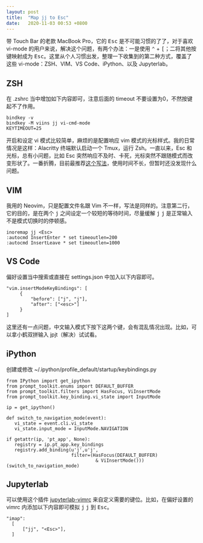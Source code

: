 ```yaml
---
layout: post
title:  "Map jj to Esc"
date:   2020-11-03 00:53 +0800
---
```


带 Touch Bar 的老款 MacBook Pro，它的 <kbd>Esc</kbd> 是不可能习惯的了了，对于喜欢 vi-mode 的用户来说，解决这个问题，有两个办法：一是使用 <kbd>⌃</kbd> + <kbd>[</kbd>；二将其他按键映射成为 <kbd>Esc</kbd>。这里从个人习惯出发，整理一下收集到的第二种方式，覆盖了这些 vi-mode：ZSH、VIM、VS Code、iPython、以及 Jupyterlab。

## ZSH

在 .zshrc 当中增加如下内容即可，注意后面的 timeout 不要设置为0，不然按键起不了作用。

```
bindkey -v
bindkey -M viins jj vi-cmd-mode
KEYTIMEOUT=25
```

开启和设定 vi 模式比较简单，麻烦的是配置响应 vim 模式的光标样式。我的日常情况是这样：Alacritty 终端默认启动一个 Tmux，运行 Zsh。一直以来，Esc 和光标，总有小问题，比如 Esc 突然响应不及时、卡死，光标突然不跟随模式而改变形状了。一番折腾，目前最推荐[这个写法](http://micahelliott.com/posts/2015-07-20-vim-zsh-tmux-cursor.html)，使用时间不长，但暂时还没发现什么问题。

## VIM

我用的 Neovim，只是配置文件名跟 Vim 不一样，写法是同样的。注意第二行，它的目的，是在两个 <kbd>j</kbd> 之间设定一个较短的等待时间，尽量缓解 <kbd>j</kbd> <kbd>j</kbd> 是正常输入不是模式切换时的停顿感。

```
inoremap jj <Esc>
:autocmd InsertEnter * set timeoutlen=200
:autocmd InsertLeave * set timeoutlen=1000
```

## VS Code

偏好设置当中搜索或直接在 settings.json 中加入以下内容即可。

```
"vim.insertModeKeyBindings": [
     {
         "before": ["j", "j"],
         "after": ["<esc>"]
     }
]
```

这里还有一点问题，中文输入模式下按下这两个键，会有混乱情况出现。比如，可以拿小鹤双拼输入 jpjt（解决）试试看。

## iPython

创建或修改 ~/.ipython/profile_default/startup/keybindings.py

```
from IPython import get_ipython
from prompt_toolkit.enums import DEFAULT_BUFFER
from prompt_toolkit.filters import HasFocus, ViInsertMode
from prompt_toolkit.key_binding.vi_state import InputMode

ip = get_ipython()

def switch_to_navigation_mode(event):
   vi_state = event.cli.vi_state
   vi_state.input_mode = InputMode.NAVIGATION

if getattr(ip, 'pt_app', None):
   registry = ip.pt_app.key_bindings
   registry.add_binding(u'j',u'j',
                        filter=(HasFocus(DEFAULT_BUFFER)
                                 & ViInsertMode()))(switch_to_navigation_mode)
```

## Jupyterlab

可以使用这个插件 [jupyterlab-vimrc](https://github.com/ianhi/jupyterlab-vimrc) 来自定义需要的键位。比如，在偏好设置的 vimrc 内添加以下内容即可模拟 <kbd>j</kbd> <kbd>j</kbd> 到 <kbd>Esc</kbd>。

```
"imap": 
  [
      ["jj", "<Esc>"],
  ]
```
